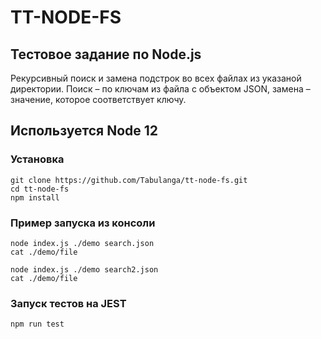 # TT-NODE-FS

## Тестовое задание по Node.js 
Рекурсивный поиск и замена подстрок во всех файлах из указаной директории. 
Поиск – по ключам из файла с объектом JSON, замена – значение, которое соответствует ключу. 

## Используется Node 12

### Установка
```
git clone https://github.com/Tabulanga/tt-node-fs.git
cd tt-node-fs
npm install
```

### Пример запуска из консоли
```
node index.js ./demo search.json
cat ./demo/file

node index.js ./demo search2.json
cat ./demo/file
```

### Запуск тестов на JEST
```
npm run test
```
